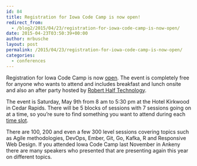 ```yaml
---
id: 84
title: Registration for Iowa Code Camp is now open!
redirect_from:
  - /blog2/2015/04/23/registration-for-iowa-code-camp-is-now-open/
date: 2015-04-23T03:50:39+00:00
author: mrbusche
layout: post
permalink: /2015/04/23/registration-for-iowa-code-camp-is-now-open/
categories:
  - conferences
---
```

Registration for Iowa Code Camp is now [open](http://www.iowacodecamp.com/attendee/register). The event is completely free for anyone who wants to attend and includes breakfast and lunch onsite and also an after party hosted by [Robert Half Technology](http://www.roberthalf.com/technology/).

The event is Saturday, May 9th from 8 am to 5:30 pm at the Hotel Kirkwood in Cedar Rapids. There will be 5 blocks of sessions with 7 sessions going on at a time, so you&#8217;re sure to find something you want to attend during each [time slot](http://www.iowacodecamp.com/session/schedule).

There are 100, 200 and even a few 300 level sessions covering topics such as Agile methodologies, DevOps, Ember, Git, Go, Kafka, R and Responsive Web Design. If you attended Iowa Code Camp last November in Ankeny there are many speakers who presented that are presenting again this year on different topics.